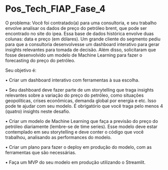 # Pos_Tech_FIAP_Fase_4

O problema:
Você foi contratado(a) para uma consultoria, e seu trabalho envolve
analisar os dados de preço do petróleo brent, que pode ser encontrado no site
do ipea. Essa base de dados histórica envolve duas colunas: data e preço (em
dólares). Um grande cliente do segmento pediu para que a consultoria
desenvolvesse um dashboard interativo para gerar insights relevantes para
tomada de decisão. Além disso, solicitaram que fosse desenvolvido um modelo
de Machine Learning para fazer o forecasting do preço do petróleo.

Seu objetivo é:

• Criar um dashboard interativo com ferramentas à sua escolha.

• Seu dashboard deve fazer parte de um storytelling que traga insights
relevantes sobre a variação do preço do petróleo, como situações
geopolíticas, crises econômicas, demanda global por energia e etc. Isso
pode te ajudar com seu modelo. É obrigatório que você traga pelo menos
4 (quatro) insights neste desafio.

• Criar um modelo de Machine Learning que faça a previsão do preço do
petróleo diariamente (lembre-se de time series). Esse modelo deve estar
contemplado em seu storytelling e deve conter o código que você
trabalhou, analisando as performances do modelo.

• Criar um plano para fazer o deploy em produção do modelo, com as
ferramentas que são necessárias.

• Faça um MVP do seu modelo em produção utilizando o Streamlit.

